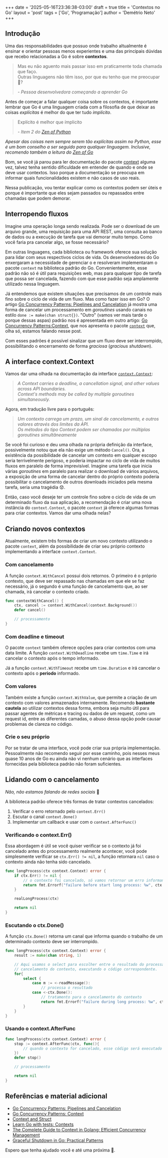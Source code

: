 +++
date = '2025-05-16T23:36:38-03:00'
draft = true
title = 'Contextos no Go'
layout = 'post'
tags = ['Go', 'Programação']
author = 'Demétrio Neto'
+++

## Introdução

Uma das responsabilidades que possuo onde trabalho altualmente é ensinar e
orientar pessoas menos experientes e uma das principais dúvidas que recebo
relacionadas a Go é sobre **contextos**.

> Mas eu não aguento mais passar isso em praticamente toda chamada que faço.\
> Outras linguagens não têm isso, por que eu tenho que me preocupar 🤯?
>
> _- Pessoa desenvolvedora começando a aprender Go_

Antes de começar a falar qualquer coisa sobre os contextos, é importante lembrar
que Go é uma linguagem criada com a filosofia de que deixar as coisas
_explícitas_ é melhor do que ter tudo _implícito_.

> Explícito é melhor que ímplicito
>
> _- Item 2 do [Zen of Python](https://peps.python.org/pep-0020/)_
>

_Apesar das coisas nem sempre serem tão explícitas assim no Python, esse é um bom conselho a ser seguido para qualquer linguagem. Inclusive, recomendo também a leitura do [Zen of Go](https://dave.cheney.net/2020/02/23/the-zen-of-go)_

Bom, se você já parou para ler documentação do pacote
[context](https://pkg.go.dev/context) alguma vez, talvez tenha sentido
dificuldade em entender de quando e onde se deve usar contextos. Isso porque a
documentação se preocupa em informar quais funcionalidades existem e não casos
de uso reais.

Nessa publicação, vou tentar explicar como os contextos podem ser úteis e porque
é importante que eles sejam passados ou repassados entre chamadas que podem
demorar.

## Interropendo fluxos

Imagine uma operação longa sendo realizada. Pode ser o download de um arquivo
grande, uma requisição para uma API REST, uma consulta ao banco de dados ou a
execução de tarefa que vai demorar muito tempo. Como você faria pra cancelar
algo, se fosse necessário?

Em outras linguagens, cada biblioteca ou framework oferece sua solução para
lidar com seus respectivos ciclos de vida. Os desenvolvedores do Go enxergaram a
necessidade de gerenciar o e resolveram implementaram o pacote `context` na
biblioteca padrão do Go. Convenientemente, esse padrão não só é útil para
requisições web, mas para qualquer tipo de tarefa que possa ser cancelada,
fazendo com que esse padrão seja amplamente utilizado nessa linguagem.

Já entendemos que existem situações que precisamos de um controle mais fino
sobre o ciclo de vida de um fluxo. Mas como fazer isso em Go?
O artigo [Go Concurrency Patterns: Pipelines and Cancelation](https://go.dev/blog/pipelines)
já mostra uma forma de cancelar um processamento em _goroutines_ usando canais
no estilo `done := make(chan struct{})`. "Outro" (vamos ver mais tarde o porque
dessas aspas) padrão nos é apresentada em outro artigo: [Go Concurrency Patterns:Context](https://go.dev/blog/context),
que nos apresenta o pacote [`context`](https://pkg.go.dev/context) que, olha só,
estamos falando nesse post.

Com esses padrões é possível sinalizar que um fluxo deve ser interrompido,
possibilitando o encerramento de forma _graciosa_ (_gracious shutdown_).

## A interface context.Context

Vamos dar uma olhada na documentação da interface [`context.Context`](https://pkg.go.dev/context#Context):

> _A Context carries a deadline, a cancellation signal, and other values across API boundaries._\
> _Context's methods may be called by multiple goroutines simultaneously._

Agora, em tradução livre para o português:

> _Um contexto carrega um prazo, um sinal de cancelamento, e outros valores através dos limites da API._\
> _Os métodos do tipo Context podem ser chamados por múltiplas goroutines simultâneamente_

Se você foi curioso e deu uma olhada na própria definição da interface,
possivelmente notou que ela não exige um método `Cancel()`. Ora, a existência da
possibilidade de cancelar um contexto em qualquer escopo seria terrivelmente
perigoso, e poderia impactar no ciclo de vida de muitos fluxos em paralelo de
forma imprevisível. Imagine uma tarefa que inicia várias _goroutines_ em
paralelo para realizar o download de vários arquivos, a exposição de uma forma
de cancelar dentro do próprio contexto poderia possibilitar o cancelamento de
outros downloads iniciados pela mesma tarefa, seria uma tragédia 😟.

Então, caso você deseje ter um controle fino sobre o ciclo de vida de um
determinado fluxo da sua aplicação, a recomendação é criar uma nova instância do
`context.Context`, o pacote `context` já oferece algumas formas para criar
contextos. Vamos dar uma olhada nelas?

## Criando novos contextos

Atualmente, existem três formas de criar um novo contexto utilizando o pacote
`context`, além da possibilidade de criar seu próprio contexto implementando a
interface `context.Context`.

### Com cancelamento

A função `context.WithCancel` possui dois retornos. O primeiro é o próprio
contexto, que deve ser repassado nas chamadas em que ele se faz necessário, já o
segundo é uma função de cancelamento que, ao ser chamada, irá cancelar o
contexto criado.

```go
func contextWithCancel() {
    ctx, cancel := context.WithCancel(context.Background())
    defer cancel()

    // processamento
}
```

### Com deadline e timeout

O pacote `context` também oferece opções para criar contextos com uma data
limite. A função `context.WithDeadline` recebe um `time.Time` e irá cancelar o
contexto após o tempo informado.

Já a função `context.WithTimeout` recebe um `time.Duration` e irá cancelar o
contexto após o **periodo** informado.

### Com valores

Também existe a função `context.WithValue`, que permite a criação de um contexto
com valores armazenados internamente. Recomendo **bastante cautela** ao utilizar
contextos dessa forma, embora seja muito útil para passar agentes de métricas e
tracing ou dados de um request, como um request id, entre as diferentes camadas,
o abuso dessa opção pode causar problemas de clareza no código.

### Crie o seu próprio

Por se tratar de uma interface, você pode criar sua própria implementação.
Pessoalmente não recomendo seguir por esse caminho, pois nesses meus quase 10
anos de Go eu ainda não vi nenhum cenário que as interfaces fornecidas pela
biblioteca padrão não foram suficientes.

## Lidando com o cancelamento

_Não, não estamos falando de redes sociais_ 🫠

A biblioteca padrão oferece três formas de tratar contextos cancelados:

1. Verificar o erro retornado pelo `context.Err()`
2. Escutar o canal `context.Done()`
3. Implementar um callback e usar com o `context.AfterFunc()`

### Verificando o context.Err()

Essa abordagem é útil se você quiser verificar se o contexto já foi cancelado
antes do processamento realmente acontecer, você pode simplesmente verificar se
`ctx.Err() != nil`, a função retornara `nil` caso o contexto ainda não tenha
sido cancelado.

```go
func longProcess(ctx context.Context) error {
    if ctx.Err() != nil {
        // o contexto foi cancelado, só vamos retornar um erro informando o motivo, ok? 👍
        return fmt.Errorf("failure before start long process: %w", ctx.Err())
    }

    realLongProcess(ctx)

    return nil 
}
```

### Escutando o ctx.Done()

A função `ctx.Done()` retorna um canal que informa quando o trabalho de um
determinado contexto deve ser interrompido.

```go
func longProcess(ctx context.Context) error {
    result := make(chan string, 1)

    // Aqui usamos o select para escolher entre o resultado do processamento e o
    // cancelamento do contexto, executando o código correspondente.
    for{
        select {
            case m := <-readMessage():
                // processa o resultado
            case <-ctx.Done():
                // tratamento para o cancelamento do contexto
                return fmt.Errorf("failure during long process: %w", ctx.Err())
        }
    }
}
```

### Usando o context.AfterFunc

```go
func longProcess(ctx context.Context) error {
    stop := context.AfterFunc(ctx, func(){
        // quando o contexto for cancelado, esse código será executado
    })
    defer stop()

    // processamento

    return nil
}
```

## Referências e material adicional

- [Go Concurrency Patterns: Pipelines and Cancelation](https://go.dev/blog/pipelines)
- [Go Concurrency Patterns: Context](https://go.dev/blog/context)
- [Context and Struct](https://go.dev/blog/context-and-structs)
- [Learn Go with tests: Contexts](https://quii.gitbook.io/learn-go-with-tests/go-fundamentals/context)
- [The Complete Guide to Context in Golang: Efficient Concurrency Management](https://medium.com/@jamal.kaksouri/the-complete-guide-to-context-in-golang-efficient-concurrency-management-43d722f6eaea)
- [Graceful Shutdown in Go: Practical Patterns](https://victoriametrics.com/blog/go-graceful-shutdown/index.html)

Espero que tenha ajudado você e até uma próxima 👋.
